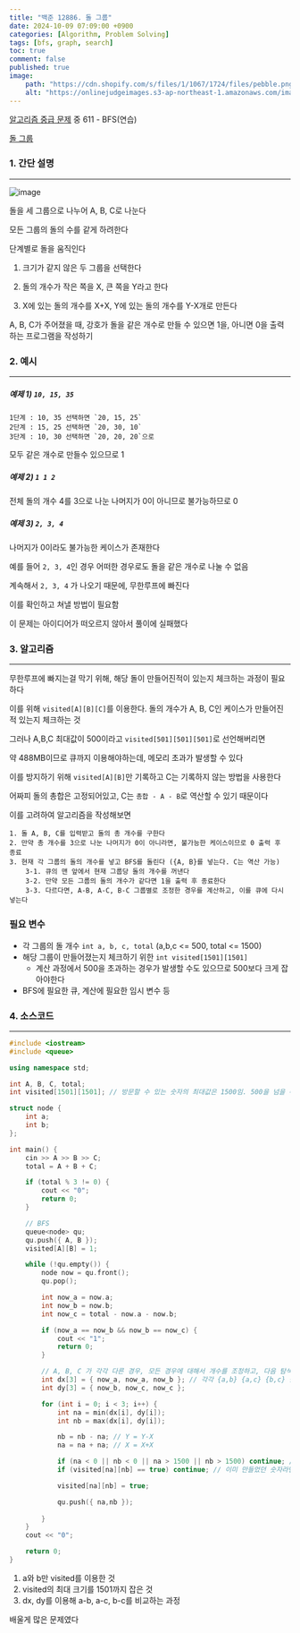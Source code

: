 ```yaml
---
title: "백준 12886. 돌 그룹"
date: 2024-10-09 07:09:00 +0900
categories: [Algorithm, Problem Solving]  
tags: [bfs, graph, search]    
toc: true
comment: false
published: true
image:
    path: "https://cdn.shopify.com/s/files/1/1067/1724/files/pebble.png?v=1704629652"
    alt: "https://onlinejudgeimages.s3-ap-northeast-1.amazonaws.com/images/boj-og.png"
---
```


[알고리즘 중급 문제](https://jinhg0214.github.io/posts/problems2/) 중 611 - BFS(연습)

[돌 그룹](https://www.acmicpc.net/problem/12886)

### 1. 간단 설명
---

![image](https://github.com/user-attachments/assets/9e56f7fb-d89a-488a-8702-b1904f2d38c4)

돌을 세 그룹으로 나누어 A, B, C로 나눈다

모든 그룹의 돌의 수를 같게 하려한다

단계별로 돌을 움직인다

1. 크기가 같지 않은 두 그룹을 선택한다

2. 돌의 개수가 작은 쪽을 X, 큰 쪽을 Y라고 한다

3. X에 있는 돌의 개수를 X+X, Y에 있는 돌의 개수를 Y-X개로 만든다

A, B, C가 주어졌을 때, 강호가 돌을 같은 개수로 만들 수 있으면 1을, 아니면 0을 출력하는 프로그램을 작성하기

### 2. 예시
---

##### 예제 1) `10, 15, 35`

```
1단계 : 10, 35 선택하면 `20, 15, 25`
2단계 : 15, 25 선택하면 `20, 30, 10`
3단계 : 10, 30 선택하면 `20, 20, 20`으로 
```

모두 같은 개수로 만들수 있으므로 1

##### 예제 2) `1 1 2`

전체 돌의 개수 4를 3으로 나눈 나머지가 0이 아니므로 불가능하므로 0

##### 예제 3) `2, 3, 4`

나머지가 0이라도 불가능한 케이스가 존재한다

예를 들어 `2, 3, 4`인 경우 어떠한 경우로도 돌을 같은 개수로 나눌 수 없음

계속해서 `2, 3, 4` 가 나오기 때문에, 무한루프에 빠진다

이를 확인하고 쳐낼 방법이 필요함

이 문제는 아이디어가 떠오르지 않아서 풀이에 실패했다


### 3. 알고리즘
---

무한루프에 빠지는걸 막기 위해, 해당 돌이 만들어진적이 있는지 체크하는 과정이 필요하다

이를 위해 `visited[A][B][C]`를 이용한다. 돌의 개수가 A, B, C인 케이스가 만들어진 적 있는지 체크하는 것

그러나 A,B,C 최대값이 500이라고 `visited[501][501][501]`로 선언해버리면 

약 488MB이므로 큐까지 이용해야하는데, 메모리 초과가 발생할 수 있다

이를 방지하기 위해 `visited[A][B]`만 기록하고 C는 기록하지 않는 방법을 사용한다

어짜피 돌의 총합은 고정되어있고, C는 `총합 - A - B`로 역산할 수 있기 때문이다

이를 고려하여 알고리즘을 작성해보면

```
1. 돌 A, B, C를 입력받고 돌의 총 개수를 구한다
2. 만약 총 개수를 3으로 나눈 나머지가 0이 아니라면, 불가능한 케이스이므로 0 출력 후 종료
3. 현재 각 그룹의 돌의 개수를 넣고 BFS를 돌린다 ({A, B}를 넣는다. C는 역산 가능)
	3-1. 큐의 맨 앞에서 현재 그룹당 돌의 개수를 꺼낸다
	3-2. 만약 모든 그룹의 돌의 개수가 같다면 1을 출력 후 종료한다
	3-3. 다르다면, A-B, A-C, B-C 그룹별로 조정한 경우를 계산하고, 이를 큐에 다시 넣는다
```

### 필요 변수

- 각 그룹의 돌 개수 `int a, b, c, total` (a,b,c <= 500, total <= 1500)
- 해당 그룹이 만들어졌는지 체크하기 위한 `int visited[1501][1501]`
	- 계산 과정에서 500을 초과하는 경우가 발생할 수도 있으므로 500보다 크게 잡아야한다
- BFS에 필요한 큐, 계산에 필요한 임시 변수 등

### 4. 소스코드
---

```cpp
#include <iostream>
#include <queue>

using namespace std;

int A, B, C, total;
int visited[1501][1501]; // 방문할 수 있는 숫자의 최대값은 1500임. 500을 넘을 수도 있다

struct node {
	int a;
	int b;
};

int main() {
	cin >> A >> B >> C;
	total = A + B + C;

	if (total % 3 != 0) {
		cout << "0";
		return 0;
	}

	// BFS
	queue<node> qu;
	qu.push({ A, B });
	visited[A][B] = 1;

	while (!qu.empty()) {
		node now = qu.front();
		qu.pop();

		int now_a = now.a;
		int now_b = now.b;
		int now_c = total - now.a - now.b;

		if (now_a == now_b && now_b == now_c) {
			cout << "1";
			return 0;
		}

		// A, B, C 가 각각 다른 경우, 모든 경우에 대해서 개수를 조정하고, 다음 탐색을 위해 큐에 넣는다
		int dx[3] = { now_a, now_a, now_b }; // 각각 {a,b} {a,c} {b,c} 를 비교함 
		int dy[3] = { now_b, now_c, now_c };

		for (int i = 0; i < 3; i++) {
			int na = min(dx[i], dy[i]);
			int nb = max(dx[i], dy[i]);

			nb = nb - na; // Y = Y-X
			na = na + na; // X = X+X 

			if (na < 0 || nb < 0 || na > 1500 || nb > 1500) continue; // 돌이 음수가 되거나, 최대값 초과시
			if (visited[na][nb] == true) continue; // 이미 만들었던 숫자라면 패스

			visited[na][nb] = true;

			qu.push({ na,nb });
			
		}
	}
	cout << "0";

	return 0;
}
```

1. a와 b만 visited를 이용한 것
2. visited의 최대 크기를 1501까지 잡은 것
3. dx, dy를 이용해 a-b, a-c, b-c를 비교하는 과정

배울게 많은 문제였다
